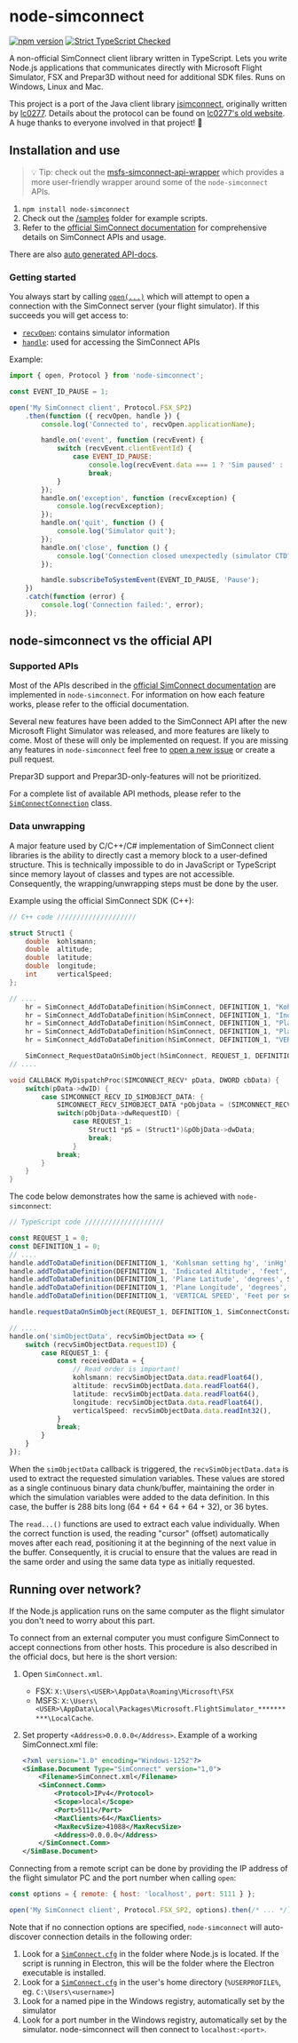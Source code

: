 # node-simconnect

[![npm version](https://badge.fury.io/js/node-simconnect.svg)](https://badge.fury.io/js/node-simconnect)
[![Strict TypeScript Checked](https://badgen.net/badge/TS/Strict 'Strict TypeScript Checked')](https://www.typescriptlang.org)

A non-official SimConnect client library written in TypeScript. Lets you write Node.js applications that communicates directly with Microsoft Flight Simulator, FSX and Prepar3D without need for additional SDK files. Runs on Windows, Linux and Mac.

This project is a port of the Java client library
[jsimconnect](https://github.com/mharj/jsimconnect), originally written by
[lc0277](https://www.fsdeveloper.com/forum/members/lc0277.1581). Details about the protocol can be found on [lc0277's old website](http://web.archive.org/web/20090620063532/http://lc0277.nerim.net/jsimconnect/doc/flightsim/simconnect/package-summary.html#package_description). A huge thanks to everyone involved in that project! :pray:

## Installation and use

> :bulb: Tip: check out the [msfs-simconnect-api-wrapper](https://www.npmjs.com/package/msfs-simconnect-api-wrapper) which provides a more user-friendly wrapper around some of the `node-simconnect` APIs.

1. `npm install node-simconnect`
2. Check out the [/samples](https://github.com/EvenAR/node-simconnect/tree/master/samples) folder for example scripts.
3. Refer to the [official SimConnect documentation](https://docs.flightsimulator.com/html/Programming_Tools/SimConnect/SimConnect_API_Reference.htm) for comprehensive details on SimConnect APIs and usage.

There are also [auto generated API-docs](https://evenar.github.io/node-simconnect/).

### Getting started

You always start by calling [`open(...)`](https://evenar.github.io/node-simconnect/functions/open.html) which will attempt to open a connection with the SimConnect server (your flight simulator). If this succeeds you will get access to:

-   [`recvOpen`](https://evenar.github.io/node-simconnect/classes/RecvOpen.html): contains simulator information
-   [`handle`](https://evenar.github.io/node-simconnect/classes/SimConnectConnection.html): used for accessing the SimConnect APIs

Example:

```js
import { open, Protocol } from 'node-simconnect';

const EVENT_ID_PAUSE = 1;

open('My SimConnect client', Protocol.FSX_SP2)
    .then(function ({ recvOpen, handle }) {
        console.log('Connected to', recvOpen.applicationName);

        handle.on('event', function (recvEvent) {
            switch (recvEvent.clientEventId) {
                case EVENT_ID_PAUSE:
                    console.log(recvEvent.data === 1 ? 'Sim paused' : 'Sim unpaused');
                    break;
            }
        });
        handle.on('exception', function (recvException) {
            console.log(recvException);
        });
        handle.on('quit', function () {
            console.log('Simulator quit');
        });
        handle.on('close', function () {
            console.log('Connection closed unexpectedly (simulator CTD?)');
        });

        handle.subscribeToSystemEvent(EVENT_ID_PAUSE, 'Pause');
    })
    .catch(function (error) {
        console.log('Connection failed:', error);
    });
```

## node-simconnect vs the official API

### Supported APIs

Most of the APIs described in the [official SimConnect documentation](https://docs.flightsimulator.com/html/Programming_Tools/SimConnect/SimConnect_API_Reference.htm) are implemented in `node-simconnect`. For information on how each feature works, please refer to the official documentation.

Several new features have been added to the SimConnect API after the new Microsoft Flight Simulator was released, and more features are likely to come. Most of these will only be implemented on request. If you are missing any features in `node-simconnect` feel free to [open a new issue](https://github.com/EvenAR/node-simconnect/issues) or create a pull request.

Prepar3D support and Prepar3D-only-features will not be prioritized.

For a complete list of available API methods, please refer to the [`SimConnectConnection`](https://evenar.github.io/node-simconnect/classes/SimConnectConnection.html) class.

### Data unwrapping

A major feature used by C/C++/C# implementation of SimConnect client libraries is the ability to directly cast a memory block to a user-defined structure. This is technically impossible to do in JavaScript or TypeScript since memory layout of classes and types are not accessible. Consequently, the wrapping/unwrapping steps must be done by the user.

Example using the official SimConnect SDK (C++):

```C++
// C++ code ////////////////////

struct Struct1 {
    double  kohlsmann;
    double  altitude;
    double  latitude;
    double  longitude;
    int     verticalSpeed;
};

// ....
    hr = SimConnect_AddToDataDefinition(hSimConnect, DEFINITION_1, "Kohlsman setting hg", "inHg");
    hr = SimConnect_AddToDataDefinition(hSimConnect, DEFINITION_1, "Indicated Altitude", "feet");
    hr = SimConnect_AddToDataDefinition(hSimConnect, DEFINITION_1, "Plane Latitude", "degrees");
    hr = SimConnect_AddToDataDefinition(hSimConnect, DEFINITION_1, "Plane Longitude", "degrees");
    hr = SimConnect_AddToDataDefinition(hSimConnect, DEFINITION_1, "VERTICAL SPEED", "Feet per second", SimConnectDataType.INT32);

    SimConnect_RequestDataOnSimObject(hSimConnect, REQUEST_1, DEFINITION_1, SIMCONNECT_OBJECT_ID_USER, SIMCONNECT_PERIOD_SECOND);
// ....

void CALLBACK MyDispatchProc(SIMCONNECT_RECV* pData, DWORD cbData) {
    switch(pData->dwID) {
        case SIMCONNECT_RECV_ID_SIMOBJECT_DATA: {
            SIMCONNECT_RECV_SIMOBJECT_DATA *pObjData = (SIMCONNECT_RECV_SIMOBJECT_DATA*) pData;
            switch(pObjData->dwRequestID) {
                case REQUEST_1:
                    Struct1 *pS = (Struct1*)&pObjData->dwData;
                    break;
                }
            break;
        }
    }
}
```

The code below demonstrates how the same is achieved with `node-simconnect`:

```ts
// TypeScript code ////////////////////

const REQUEST_1 = 0;
const DEFINITION_1 = 0;
// ....
handle.addToDataDefinition(DEFINITION_1, 'Kohlsman setting hg', 'inHg', SimConnectDataType.FLOAT64);
handle.addToDataDefinition(DEFINITION_1, 'Indicated Altitude', 'feet', SimConnectDataType.FLOAT64);
handle.addToDataDefinition(DEFINITION_1, 'Plane Latitude', 'degrees', SimConnectDataType.FLOAT64);
handle.addToDataDefinition(DEFINITION_1, 'Plane Longitude', 'degrees', SimConnectDataType.FLOAT64);
handle.addToDataDefinition(DEFINITION_1, 'VERTICAL SPEED', 'Feet per second', SimConnectDataType.INT32);

handle.requestDataOnSimObject(REQUEST_1, DEFINITION_1, SimConnectConstants.OBJECT_ID_USER, SimConnectPeriod.SIM_FRAME);

// ....
handle.on('simObjectData', recvSimObjectData => {
    switch (recvSimObjectData.requestID) {
        case REQUEST_1: {
            const receivedData = {
                // Read order is important!
                kohlsmann: recvSimObjectData.data.readFloat64(),
                altitude: recvSimObjectData.data.readFloat64(),
                latitude: recvSimObjectData.data.readFloat64(),
                longitude: recvSimObjectData.data.readFloat64(),
                verticalSpeed: recvSimObjectData.data.readInt32(),
            }
            break;
        }
    }
});
```

When the `simObjectData` callback is triggered, the `recvSimObjectData.data` is used to extract the requested simulation variables. These values are stored as a single continuous binary data chunk/buffer, maintaining the order in which the simulation variables were added to the data definition. In this case, the buffer is 288 bits long (64 + 64 + 64 + 64 + 32), or 36 bytes.

The `read...()` functions are used to extract each value individually. When the correct function is used, the reading "cursor" (offset) automatically moves after each read, positioning it at the beginning of the next value in the buffer. Consequently, it is crucial to ensure that the values are read in the same order and using the same data type as initially requested.

## Running over network?

If the Node.js application runs on the same computer as the flight simulator you don't need to worry about this part.

To connect from an external computer you must configure SimConnect to accept connections from other hosts. This procedure is also described in the official docs, but here is the short version:

1. Open `SimConnect.xml`.

    - FSX: `X:\Users\<USER>\AppData\Roaming\Microsoft\FSX`
    - MSFS: `X:\Users\<USER>\AppData\Local\Packages\Microsoft.FlightSimulator_**********\LocalCache`.

1. Set property `<Address>0.0.0.0</Address>`. Example of a working SimConnect.xml file:

    ```xml
    <?xml version="1.0" encoding="Windows-1252"?>
    <SimBase.Document Type="SimConnect" version="1,0">
        <Filename>SimConnect.xml</Filename>
        <SimConnect.Comm>
            <Protocol>IPv4</Protocol>
            <Scope>local</Scope>
            <Port>5111</Port>
            <MaxClients>64</MaxClients>
            <MaxRecvSize>41088</MaxRecvSize>
            <Address>0.0.0.0</Address>
        </SimConnect.Comm>
    </SimBase.Document>
    ```

Connecting from a remote script can be done by providing the IP address of the flight simulator PC and the port number when calling `open`:

```js
const options = { remote: { host: 'localhost', port: 5111 } };

open('My SimConnect client', Protocol.FSX_SP2, options).then(/* ... */).catch(/* try again? */);
```

Note that if no connection options are specified, `node-simconnect` will auto-discover connection details in the following order:

1. Look for a [`SimConnect.cfg`](https://docs.flightsimulator.com/html/Programming_Tools/SimConnect/SimConnect_CFG_Definition.htm) in the folder where Node.js is located. If the script is running in Electron, this will be the folder where the Electron executable is installed.
1. Look for a [`SimConnect.cfg`](https://docs.flightsimulator.com/html/Programming_Tools/SimConnect/SimConnect_CFG_Definition.htm) in the user's home directory (`%USERPROFILE%`, eg. `C:\Users\<username>`)
1. Look for a named pipe in the Windows registry, automatically set by the simulator
1. Look for a port number in the Windows registry, automatically set by the simulator. node-simconnect will then connect to `localhost:<port>`.
